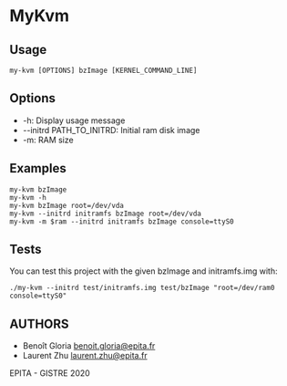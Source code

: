 # MyKvm

## Usage

```
my-kvm [OPTIONS] bzImage [KERNEL_COMMAND_LINE]
```

## Options

* -h: Display usage message
* --initrd PATH\_TO\_INITRD: Initial ram disk image
* -m: RAM size

## Examples

```
my-kvm bzImage
my-kvm -h
my-kvm bzImage root=/dev/vda
my-kvm --initrd initramfs bzImage root=/dev/vda
my-kvm -m $ram --initrd initramfs bzImage console=ttyS0
```

## Tests

You can test this project with the given bzImage and initramfs.img with:

```
./my-kvm --initrd test/initramfs.img test/bzImage "root=/dev/ram0 console=ttyS0"
```

## AUTHORS

* Benoît Gloria <benoit.gloria@epita.fr>
* Laurent Zhu <laurent.zhu@epita.fr>

EPITA - GISTRE 2020
